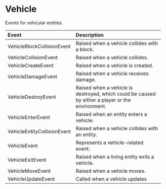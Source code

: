 # Vehicle

Events for vehicular entities.

| Event | Description |
| :--- | :--- |
| VehicleBlockCollisionEvent | Raised when a vehicle collides with a block. |
| VehicleCollisionEvent | Raised when a vehicle collides. |
| VehicleCreateEvent | Raised when a vehicle is created. |
| VehicleDamageEvent | Raised when a vehicle receives damage. |
| VehicleDestroyEvent | Raised when a vehicle is destroyed, which could be caused by either a player or the environment. |
| VehicleEnterEvent | Raised when an entity enters a vehicle. |
| VehicleEntityCollisionEvent | Raised when a vehicle collides with an entity. |
| VehicleEvent | Represents a vehicle-related event. |
| VehicleExitEvent | Raised when a living entity exits a vehicle. |
| VehicleMoveEvent | Raised when a vehicle moves. |
| VehicleUpdateEvent | Called when a vehicle updates |

